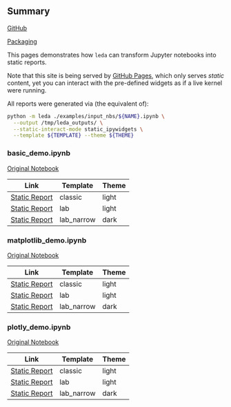 ## Summary

[GitHub](https://github.com/ansatzcapital/leda)

[Packaging](https://pypi.org/project/leda)

This pages demonstrates how `leda` can transform Jupyter notebooks
into static reports.

Note that this site is being served by [GitHub Pages](https://pages.github.com/),
which only serves *static* content, yet you can interact with the
pre-defined widgets as if a live kernel were running.

All reports were generated via (the equivalent of):

```bash
python -m leda ./examples/input_nbs/${NAME}.ipynb \
  --output /tmp/leda_outputs/ \
  --static-interact-mode static_ipywidgets \
  --template ${TEMPLATE} --theme ${THEME}
```

### basic_demo.ipynb

[Original Notebook](https://github.com/ansatzcapital/leda/tree/main/examples/input_nbs/basic_demo.ipynb)

| Link                                                                       | Template   | Theme |
|----------------------------------------------------------------------------|------------|-------|
| [Static Report](basic_demo-static_ipywidgets-test4-classic-light.html)     | classic    | light |
| [Static Report](basic_demo-static_ipywidgets-test4-lab-light.html)         | lab        | light |
| [Static Report](basic_demo-static_ipywidgets-test4-lab_narrow-dark.html)   | lab_narrow | dark  |

### matplotlib_demo.ipynb

[Original Notebook](https://github.com/ansatzcapital/leda/tree/main/examples/input_nbs/matplotlib_demo.ipynb)

| Link                                                                            | Template   | Theme |
|---------------------------------------------------------------------------------|------------|-------|
| [Static Report](matplotlib_demo-static_ipywidgets-test4-classic-light.html)     | classic    | light |
| [Static Report](matplotlib_demo-static_ipywidgets-test4-lab-light.html)         | lab        | light |
| [Static Report](matplotlib_demo-static_ipywidgets-test4-lab_narrow-dark.html)   | lab_narrow | dark  |

### plotly_demo.ipynb

[Original Notebook](https://github.com/ansatzcapital/leda/tree/main/examples/input_nbs/plotly_demo.ipynb)

| Link                                                                        | Template   | Theme |
|-----------------------------------------------------------------------------|------------|-------|
| [Static Report](plotly_demo-static_ipywidgets-test4-classic-light.html)     | classic    | light |
| [Static Report](plotly_demo-static_ipywidgets-test4-lab-light.html)         | lab        | light |
| [Static Report](plotly_demo-static_ipywidgets-test4-lab_narrow-dark.html)   | lab_narrow | dark  |
